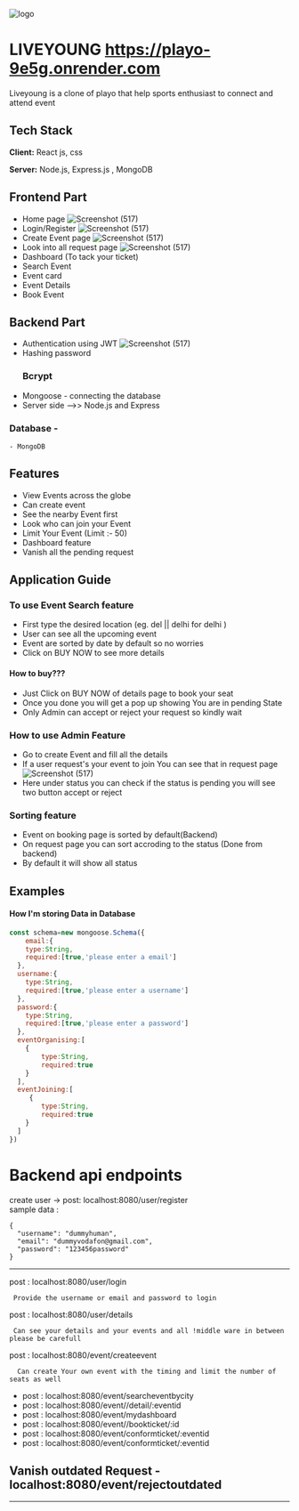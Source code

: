 



![logo](https://playo-website.gumlet.io/playo-website-v2/Logo+with+Trademark_Filled.png)
# LIVEYOUNG https://playo-9e5g.onrender.com

Liveyoung is a clone of playo that help sports enthusiast to connect and attend event



## Tech Stack

**Client:** React js, css

**Server:** Node.js, Express.js , MongoDB


## Frontend Part

- Home page
![Screenshot (517)](https://i.ibb.co/9Ycrr7d/Home-playo.png)
- Login/Register
![Screenshot (517)](https://i.ibb.co/34NMZkD/register-playo.png)
- Create Event page
![Screenshot (517)](https://i.ibb.co/Q9TFyZj/create-Event-playo.png)
- Look into all request page
![Screenshot (517)](https://i.ibb.co/HpSTKnq/your-Event-playo.png)
- Dashboard (To tack your ticket)
- Search Event
- Event card
- Event Details
- Book Event

## Backend Part
- Authentication using JWT
![Screenshot (517)](https://jwt.io/img/pic_logo.svg)
- Hashing password 
   ### Bcrypt 
- Mongoose - connecting the database
- Server side -->> Node.js and Express 
### Database - 
    - MongoDB

## Features 
 -  View Events across the globe
 -  Can create event
 -  See the nearby Event first
 -  Look who can join your Event
 -  Limit Your Event (Limit :- 50)
 -  Dashboard feature
 -  Vanish all the pending request 
## Application Guide



### To use Event Search feature 
-  First type the desired location (eg. del || delhi for delhi )
-   User can see all the upcoming event 
-   Event are sorted by date by default so no worries 
-  Click on BUY NOW to see more details

#### How to buy???
- Just Click on BUY NOW of details page to book your seat
- Once you done you will get a pop up showing You are in pending State
- Only Admin can accept or reject your request so kindly wait

### How to use Admin Feature
-  Go to create Event and fill all the details
-  If a user request's your event to join You can see that in request page 
![Screenshot (517)](https://i.ibb.co/HpSTKnq/your-Event-playo.png)
-  Here under status you can check if the status is pending you will see two button accept or reject

### Sorting feature
-  Event on booking page is sorted by default(Backend)
-  On request page you can sort accroding to the status (Done from backend)
-  By default it will show all status 




## Examples
 #### How I'm storing Data in Database
```javascript
const schema=new mongoose.Schema({
    email:{
    type:String,
    required:[true,'please enter a email']
  },
  username:{
    type:String,
    required:[true,'please enter a username']
  },
  password:{
    type:String,
    required:[true,'please enter a password']
  },
  eventOrganising:[
    {
        type:String,
        required:true
    }
  ],
  eventJoining:[
     {
        type:String,
        required:true
    }
  ]
})
```

# Backend api endpoints
create user -> post: localhost:8080/user/register  
    sample data : 
    
    {
      "username": "dummyhuman",
      "email": "dummyvodafon@gmail.com",
      "password": "123456password"
    }
  ---   

  post : localhost:8080/user/login 

     Provide the username or email and password to login

   post : localhost:8080/user/details


     Can see your details and your events and all !middle ware in between please be carefull

 post : localhost:8080/event/createevent
    
      Can create Your own event with the timing and limit the number of seats as well
     

   - post : localhost:8080/event/searcheventbycity 
   -  post  : localhost:8080/event//detail/:eventid
   - post : localhost:8080/event/mydashboard
   - post  : localhost:8080/event//bookticket/:id
   -  post  : localhost:8080/event/conformticket/:eventid
   -  post  : localhost:8080/event/conformticket/:eventid


## Vanish outdated Request -  localhost:8080/event/rejectoutdated
     



----------------------------------------------------------------

 

    
